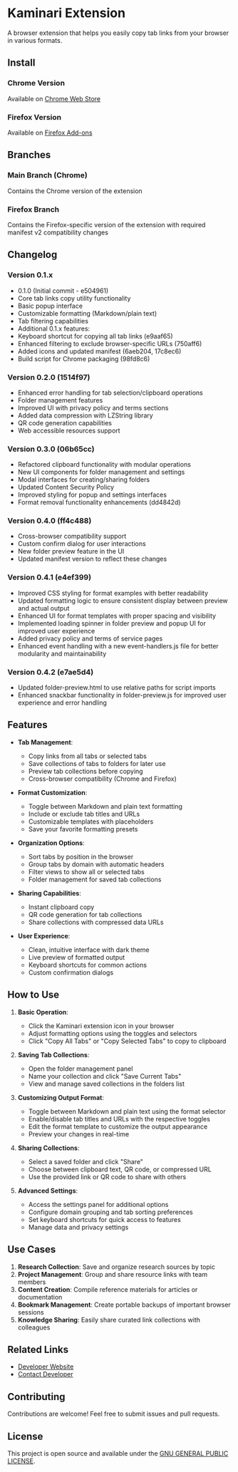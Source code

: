 # Kaminari Extension

A browser extension that helps you easily copy tab links from your browser in various formats.


## Install

### Chrome Version
Available on [Chrome Web Store](https://chromewebstore.google.com/detail/kaminari/dmbbdjlpadjgnoolmlpodepoimflnolf)

### Firefox Version
Available on [Firefox Add-ons](https://addons.mozilla.org/en-US/firefox/addon/kaminari/)


## Branches

### Main Branch (Chrome)
Contains the Chrome version of the extension

### Firefox Branch 
Contains the Firefox-specific version of the extension with required manifest v2 compatibility changes


## Changelog

### Version 0.1.x
- 0.1.0 (Initial commit - e504961)
- Core tab links copy utility functionality
- Basic popup interface
- Customizable formatting (Markdown/plain text)
- Tab filtering capabilities
- Additional 0.1.x features:
- Keyboard shortcut for copying all tab links (e9aaf65)
- Enhanced filtering to exclude browser-specific URLs (750aff6)
- Added icons and updated manifest (6aeb204, 17c8ec6)
- Build script for Chrome packaging (98fd8c6)

### Version 0.2.0 (1514f97)
- Enhanced error handling for tab selection/clipboard operations
- Folder management features
- Improved UI with privacy policy and terms sections
- Added data compression with LZString library
- QR code generation capabilities
- Web accessible resources support

### Version 0.3.0 (06b65cc)
- Refactored clipboard functionality with modular operations
- New UI components for folder management and settings
- Modal interfaces for creating/sharing folders
- Updated Content Security Policy
- Improved styling for popup and settings interfaces
- Format removal functionality enhancements (dd4842d)

### Version 0.4.0 (ff4c488)
- Cross-browser compatibility support
- Custom confirm dialog for user interactions
- New folder preview feature in the UI
- Updated manifest version to reflect these changes

### Version 0.4.1 (e4ef399)
- Improved CSS styling for format examples with better readability
- Updated formatting logic to ensure consistent display between preview and actual output
- Enhanced UI for format templates with proper spacing and visibility
- Implemented loading spinner in folder preview and popup UI for improved user experience
- Added privacy policy and terms of service pages
- Enhanced event handling with a new event-handlers.js file for better modularity and maintainability

### Version 0.4.2 (e7ae5d4)
- Updated folder-preview.html to use relative paths for script imports
- Enhanced snackbar functionality in folder-preview.js for improved user experience and error handling

## Features

- **Tab Management**:
  - Copy links from all tabs or selected tabs
  - Save collections of tabs to folders for later use
  - Preview tab collections before copying
  - Cross-browser compatibility (Chrome and Firefox)

- **Format Customization**:
  - Toggle between Markdown and plain text formatting
  - Include or exclude tab titles and URLs
  - Customizable templates with placeholders
  - Save your favorite formatting presets

- **Organization Options**:
  - Sort tabs by position in the browser
  - Group tabs by domain with automatic headers
  - Filter views to show all or selected tabs
  - Folder management for saved tab collections

- **Sharing Capabilities**:
  - Instant clipboard copy
  - QR code generation for tab collections
  - Share collections with compressed data URLs

- **User Experience**:
  - Clean, intuitive interface with dark theme
  - Live preview of formatted output
  - Keyboard shortcuts for common actions
  - Custom confirmation dialogs

## How to Use

1. **Basic Operation**:
   - Click the Kaminari extension icon in your browser
   - Adjust formatting options using the toggles and selectors
   - Click "Copy All Tabs" or "Copy Selected Tabs" to copy to clipboard

2. **Saving Tab Collections**:
   - Open the folder management panel
   - Name your collection and click "Save Current Tabs"
   - View and manage saved collections in the folders list

3. **Customizing Output Format**:
   - Toggle between Markdown and plain text using the format selector
   - Enable/disable tab titles and URLs with the respective toggles
   - Edit the format template to customize the output appearance
   - Preview your changes in real-time

4. **Sharing Collections**:
   - Select a saved folder and click "Share"
   - Choose between clipboard text, QR code, or compressed URL
   - Use the provided link or QR code to share with others

5. **Advanced Settings**:
   - Access the settings panel for additional options
   - Configure domain grouping and tab sorting preferences
   - Set keyboard shortcuts for quick access to features
   - Manage data and privacy settings

## Use Cases

1. **Research Collection**: Save and organize research sources by topic
2. **Project Management**: Group and share resource links with team members
3. **Content Creation**: Compile reference materials for articles or documentation
4. **Bookmark Management**: Create portable backups of important browser sessions
5. **Knowledge Sharing**: Easily share curated link collections with colleagues

## Related Links

- [Developer Website](https://danials.space)
- [Contact Developer](https://danials.space/contact)

## Contributing

Contributions are welcome! Feel free to submit issues and pull requests.

## License

This project is open source and available under the [GNU GENERAL PUBLIC LICENSE](LICENSE).